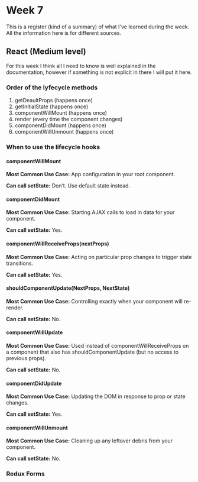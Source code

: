 # Week 7

This is a register (kind of a summary) of what I've learned during the week.
All the information here is for different sources.

## React (Medium level)

For this week I think all I need to know is well explained in the documentation,
however if something is not explicit in there I will put it here.

### Order of the lyfecycle methods

1. getDeaultProps (happens once)
2. getInitialState (happens once)
3. componentWillMount (happens once)
4. render (every time the component changes)
5. componentDidMount (happens once)
6. componentWillUnmount (happens once)


### When to use the lifecycle hooks

#### componentWillMount

**Most Common Use Case:** App configuration in your root component.

**Can call setState:** Don’t. Use default state instead.

#### componentDidMount

**Most Common Use Case:** Starting AJAX calls to load in data for your component.

**Can call setState:** Yes.

#### componentWillReceiveProps(nextProps)

**Most Common Use Case:** Acting on particular prop changes to trigger state transitions.

**Can call setState:** Yes.

#### shouldComponentUpdate(NextProps, NextState)

**Most Common Use Case:** Controlling exactly when your component will re-render.

**Can call setState:** No.

#### componentWillUpdate

**Most Common Use Case:** Used instead of componentWillReceiveProps on a component that also has shouldComponentUpdate (but no access to previous props).

**Can call setState:** No.

#### componentDidUpdate

**Most Common Use Case:** Updating the DOM in response to prop or state changes.

**Can call setState:** Yes.

#### componentWillUnmount

**Most Common Use Case:** Cleaning up any leftover debris from your component.

**Can call setState:** No.

### Redux Forms
